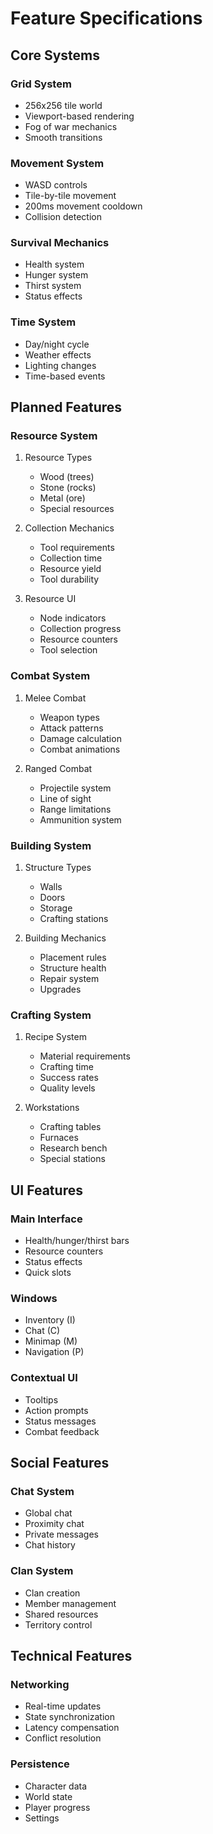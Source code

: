 # Feature Specifications

## Core Systems

### Grid System
- 256x256 tile world
- Viewport-based rendering
- Fog of war mechanics
- Smooth transitions

### Movement System
- WASD controls
- Tile-by-tile movement
- 200ms movement cooldown
- Collision detection

### Survival Mechanics
- Health system
- Hunger system
- Thirst system
- Status effects

### Time System
- Day/night cycle
- Weather effects
- Lighting changes
- Time-based events

## Planned Features

### Resource System
1. Resource Types
   - Wood (trees)
   - Stone (rocks)
   - Metal (ore)
   - Special resources

2. Collection Mechanics
   - Tool requirements
   - Collection time
   - Resource yield
   - Tool durability

3. Resource UI
   - Node indicators
   - Collection progress
   - Resource counters
   - Tool selection

### Combat System
1. Melee Combat
   - Weapon types
   - Attack patterns
   - Damage calculation
   - Combat animations

2. Ranged Combat
   - Projectile system
   - Line of sight
   - Range limitations
   - Ammunition system

### Building System
1. Structure Types
   - Walls
   - Doors
   - Storage
   - Crafting stations

2. Building Mechanics
   - Placement rules
   - Structure health
   - Repair system
   - Upgrades

### Crafting System
1. Recipe System
   - Material requirements
   - Crafting time
   - Success rates
   - Quality levels

2. Workstations
   - Crafting tables
   - Furnaces
   - Research bench
   - Special stations

## UI Features

### Main Interface
- Health/hunger/thirst bars
- Resource counters
- Status effects
- Quick slots

### Windows
- Inventory (I)
- Chat (C)
- Minimap (M)
- Navigation (P)

### Contextual UI
- Tooltips
- Action prompts
- Status messages
- Combat feedback

## Social Features

### Chat System
- Global chat
- Proximity chat
- Private messages
- Chat history

### Clan System
- Clan creation
- Member management
- Shared resources
- Territory control

## Technical Features

### Networking
- Real-time updates
- State synchronization
- Latency compensation
- Conflict resolution

### Persistence
- Character data
- World state
- Player progress
- Settings